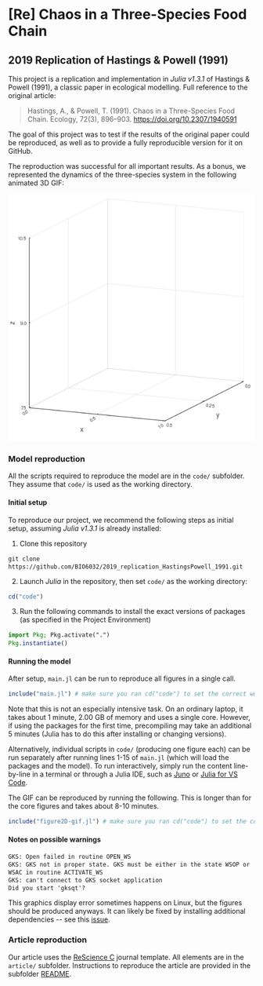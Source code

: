 # [Re] Chaos in a Three-Species Food Chain
## 2019 Replication of Hastings & Powell (1991)

This project is a replication and implementation in *Julia v1.3.1* of Hastings & Powell (1991), a classic paper in ecological modelling. Full reference to the original article:

> Hastings, A., & Powell, T. (1991). Chaos in a Three-Species Food Chain. Ecology, 72(3), 896–903. https://doi.org/10.2307/1940591

The goal of this project was to test if the results of the original paper could be reproduced, as well as to provide a fully reproducible version for it on GitHub.

The reproduction was successful for all important results. As a bonus, we represented the dynamics of the three-species system in the following animated 3D GIF:

![Animated three-dimensional phase plot](article/figures/figure2D.gif)

### Model reproduction

All the scripts required to reproduce the model are in the `code/` subfolder.
They assume that `code/` is used as the working directory.

#### Initial setup
To reproduce our project, we recommend the following steps as initial setup, assuming *Julia v1.3.1* is already installed:
1. Clone this repository
```
git clone https://github.com/BIO6032/2019_replication_HastingsPowell_1991.git
```
2. Launch *Julia* in the repository, then set `code/` as the working directory:
```julia
cd("code")
```
3. Run the following commands to install the exact versions of packages (as specified in the Project Environment)
```julia
import Pkg; Pkg.activate(".")
Pkg.instantiate()
```

#### Running the model
After setup, `main.jl` can be run to reproduce all figures in a single call.

```julia
include("main.jl") # make sure you ran cd("code") to set the correct working directory
```

Note that this is not an especially intensive task. On an ordinary laptop, it takes about 1 minute, 2.00 GB of memory and uses a single core. However, if using the packages for the first time, precompiling may take an additional 5 minutes (Julia has to do this after installing or changing versions).

Alternatively, individual scripts in `code/` (producing one figure each) can be run separately after running lines 1-15 of `main.jl` (which will load the packages and the model). To run interactively, simply run the content line-by-line in a terminal or through a Julia IDE, such as [Juno](https://junolab.org/) or [Julia for VS Code](https://www.julia-vscode.org/).

The GIF can be reproduced by running the following. This is longer than for the core figures and takes about 8-10 minutes.


```julia
include("figure2D-gif.jl") # make sure you ran cd("code") to set the correct working directory
```

#### Notes on possible warnings

```
GKS: Open failed in routine OPEN_WS
GKS: GKS not in proper state. GKS must be either in the state WSOP or WSAC in routine ACTIVATE_WS
GKS: can't connect to GKS socket application
Did you start 'gksqt'?
```

This graphics display error sometimes happens on Linux, but the figures should be produced anyways. It can likely be fixed by installing additional dependencies -- see this [issue](https://github.com/JuliaPlots/Plots.jl/issues/1649#issuecomment-592198276).

### Article reproduction

Our article uses the [ReScience C](https://rescience.github.io/) journal template. All elements are in the `article/` subfolder. Instructions to reproduce the article are provided in the subfolder [README](article/README.md).
